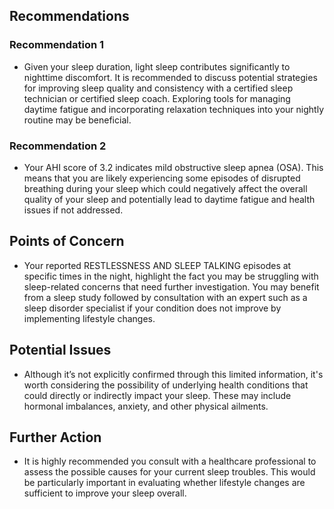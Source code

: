 ## Recommendations

### Recommendation 1
- Given your sleep duration, light sleep contributes significantly to nighttime discomfort. It is recommended to discuss potential strategies for improving sleep quality and consistency with a certified sleep technician or certified sleep coach.  Exploring tools for managing daytime fatigue and incorporating relaxation techniques into your nightly routine may be beneficial.
 
### Recommendation 2
 -  Your AHI score of 3.2 indicates mild obstructive sleep apnea (OSA). This means that you are likely experiencing some episodes of disrupted breathing during your sleep which could negatively affect the overall quality of your sleep and potentially lead to daytime fatigue and health issues if not addressed.

 ## Points of Concern 
- Your reported RESTLESSNESS AND SLEEP TALKING episodes at specific times in the night, highlight the fact you may be struggling with sleep-related concerns that need further investigation. You may benefit from a sleep study followed by consultation with an expert such as a sleep disorder specialist if your condition does not improve by implementing lifestyle changes. 


 ## Potential Issues
 - Although it’s not explicitly confirmed through this limited information, it's worth considering the possibility of underlying health conditions that could directly or indirectly impact your sleep. These may include hormonal imbalances, anxiety, and other physical ailments.

## Further Action
- It is highly recommended you consult with a healthcare professional to assess the possible causes for your current sleep troubles. This would be particularly important in evaluating whether lifestyle changes are sufficient to improve your sleep overall. 

